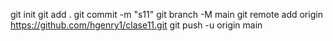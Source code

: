  git init
 git add .
 git commit -m "s11"
 git branch -M main
 git remote add origin https://github.com/hgenry1/clase11.git
 git push -u origin main
